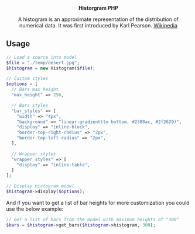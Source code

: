 <div align="center">
  <b>Historgram PHP</b>
  <br>
  <p>A histogram is an approximate representation of the distribution of numerical data. It was first introduced by Karl Pearson. <a href="https://en.wikipedia.org/wiki/Histogram">Wikipedia<a/></p>
</div>

## Usage

```php
// Load a source into model
$file = "./temp/desert.jpg";
$histogram = new Histogram($file);

// Custom styles
$options = [
  // Bars max height
  "max_height" => 256,

  // Bars styles
  "bar_styles" => [
    "width" => "4px",
    "background" => "linear-gradient(to bottom, #2380ac, #2f2629)",
    "display" => "inline-block",
    "border-top-right-radius" => "2px",
    "border-top-left-radius" => "2px",
  ],

  // Wrapper styles
  "wrapper_styles" => [
    "display" => "inline-table",
  ]
];

// Display histogram model
$histogram->display($options);
```
And if you want to get a list of bar heights for more customization you could use the below example:

```php
// Get a list of bars from the model with maximum heights of "300"
$bars = $histogram->get_bars($histogram->histogram, 300);
```
